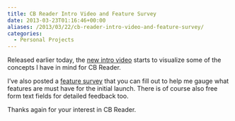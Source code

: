 ```yaml
---
title: CB Reader Intro Video and Feature Survey
date: 2013-03-23T01:16:46+00:00
aliases: /2013/03/22/cb-reader-intro-video-and-feature-survey/
categories:
  - Personal Projects
---
```


Released earlier today, the [new intro video][1] starts to visualize some of the concepts I have in mind for CB Reader.

I&#8217;ve also posted a [feature survey][2] that you can fill out to help me gauge what features are must have for the initial launch. There is of course also free form text fields for detailed feedback too.

Thanks again for your interest in CB Reader.

[1]: http://www.youtube.com/watch?v=nd2_YfTL-xg
[2]: http://bit.ly/cbreader
